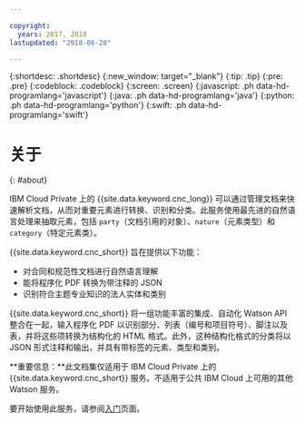 ```yaml
---

copyright:
  years: 2017, 2018
lastupdated: "2018-06-28"

---
```


{:shortdesc: .shortdesc}
{:new_window: target="_blank"}
{:tip: .tip}
{:pre: .pre}
{:codeblock: .codeblock}
{:screen: .screen}
{:javascript: .ph data-hd-programlang='javascript'}
{:java: .ph data-hd-programlang='java'}
{:python: .ph data-hd-programlang='python'}
{:swift: .ph data-hd-programlang='swift'}

# 关于
{: #about}

IBM Cloud Private 上的 {{site.data.keyword.cnc_long}} 可以通过管理文档来快速解析文档，从而对重要元素进行转换、识别和分类。此服务使用最先进的自然语言处理来抽取元素，包括 `party`（文档引用的对象）、`nature`（元素类型）和 `category`（特定元素类）。

{{site.data.keyword.cnc_short}} 旨在提供以下功能：

 - 对合同和规范性文档进行自然语言理解
 - 能将程序化 PDF 转换为带注释的 JSON
 - 识别符合主题专业知识的法人实体和类别

{{site.data.keyword.cnc_short}} 将一组功能丰富的集成、自动化 Watson API 整合在一起，输入程序化 PDF 以识别部分、列表（编号和项目符号）、脚注以及表，并将这些项转换为结构化的 HTML 格式。此外，这种结构化格式的分类将以 JSON 形式注释和输出，并具有带标签的元素、类型和类别。

**重要信息：**此文档集仅适用于 IBM Cloud Private 上的 {{site.data.keyword.cnc_short}} 服务。不适用于公共 IBM Cloud 上可用的其他 Watson 服务。

要开始使用此服务，请参阅[入门](/docs/services/compare-and-comply/getting-started.html)页面。


